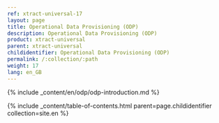 ```yaml
---
ref: xtract-universal-17
layout: page
title: Operational Data Provisioning (ODP)
description: Operational Data Provisioning (ODP)
product: xtract-universal
parent: xtract-universal
childidentifier: Operational Data Provisioning (ODP)
permalink: /:collection/:path
weight: 17
lang: en_GB
---
```

{% include _content/en/odp/odp-introduction.md %} 

{% include _content/table-of-contents.html parent=page.childidentifier collection=site.en %}